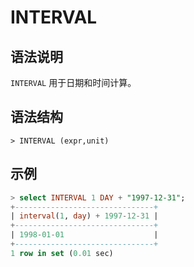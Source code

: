 # **INTERVAL**

## **语法说明**

`INTERVAL` 用于日期和时间计算。

## **语法结构**

```
> INTERVAL (expr,unit)
```

## **示例**

```sql
> select INTERVAL 1 DAY + "1997-12-31";
+-------------------------------+
| interval(1, day) + 1997-12-31 |
+-------------------------------+
| 1998-01-01                    |
+-------------------------------+
1 row in set (0.01 sec)
```
